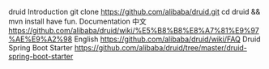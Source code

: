 druid Introduction git clone https://github.com/alibaba/druid.git cd druid && mvn install have fun. Documentation 中文 https://github.com/alibaba/druid/wiki/%E5%B8%B8%E8%A7%81%E9%97%AE%E9%A2%98 English https://github.com/alibaba/druid/wiki/FAQ Druid Spring Boot Starter https://github.com/alibaba/druid/tree/master/druid-spring-boot-starter